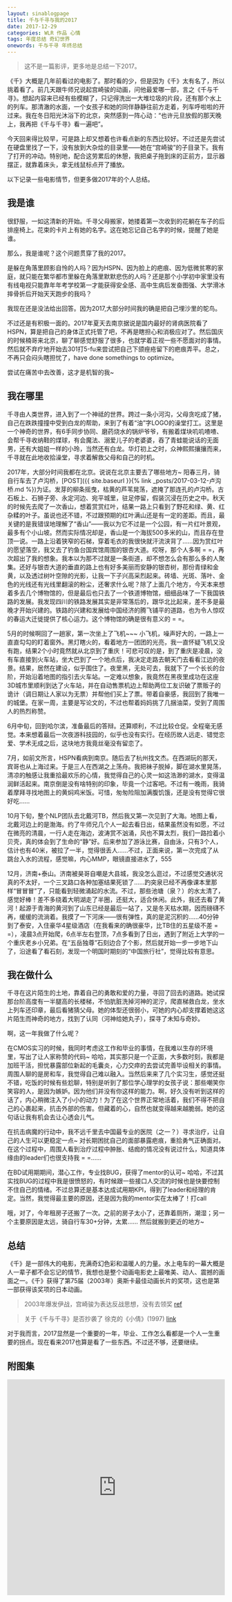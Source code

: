 ```yaml
---
layout: sinablogpage
title: 千与千寻与我的2017
date: 2017-12-29
categories: WLR 作品 心情
tags: 年度总结 奇幻世界
onewords: 千与千寻 年终总结
---
```

> 这不是一篇影评，更多地是总结一下2017。

《千》大概是几年前看过的电影了。那时看的少，但是因为《千》太有名了，所以挑着看了。前几天跟牛师兄说起宫崎骏的动画，问他最爱哪一部，言之《千与千寻》。想起内容来已经有些模糊了，只记得洗出一大堆垃圾的片段，还有那个水上的列车。那清澈的水面，一个女孩子和她的同伴静静往前方走着，列车呼啦啦的开过来。我在冬日阳光沐浴下的北京，突然感到一阵心动：“也许元旦放假的那天晚上，我再把《千与千寻》看一遍吧”。

今天回来得比较早，可是路上却又想着也许看点新的东西比较好。不过还是先尝试在硬盘里找了一下，没有放到大杂烩的目录里——她在“宫崎骏”的子目录下。我有了打开的冲动。特别地，配合这劳累后的休憩，我把桌子拖到床的正前方，显示器摆正，就靠着床头，拿无线鼠标点开了播放。

以下记录一些电影情节，但更多做2017年的个人总结。

## 我是谁

很舒服，一如这清新的开始。千寻父母搬家，她搂着第一次收到的花躺在车子的后排座椅上。花束的卡片上有她的名字。这在她忘记自己名字的时候，提醒了她是谁。

那么，我是谁呢？这个问题贯穿了我的2017。

是躲在角落里顾影自怜的人吗？因为HSPN、因为脸上的疤痕、因为低微贫寒的家庭，就只能在繁华都市里躲在角落里默默悲伤的人吗？还是那个小学初中家里没有有线电视只能靠年年考学校第一才能获得安全感、高中生病后发奋图强、大学滑冰摔骨折后开始天天跑步的我吗？

我现在还是没法给出回答。因为2017,大部分时间我的确是把自己埋沙里的鸵鸟。

不过还是有积极一面的。2017年夏天去南京据说是国内最好的肾病医院看了HSPN，算是把自己的身体正式托管了吧，不再是瞎担心和消极应对了。然后国庆的时候楠哥来北京，聊了聊感觉舒服了很多，也就学着正视一些不愿面对的事情。然后就不弃疗地开始去301打5-fu来尝试把自己下颌痤疮留下的疤痕弄平。总之，不再只会闷头瞎担忧了，have done somethings to optimize。

尝试在痛苦中去改善，这才是机智的我~

## 我在哪里

千寻由人类世界，进入到了一个神祗的世界。跨过一条小河沟，父母贪吃成了猪，自己在跌跌撞撞中受到白龙的帮助，来到了有着“油”字LOGO的澡堂打工。这里是一个神奇的世界，有6手同步协同、磨药烧水的锅炉爷爷，有搬着煤块叽叽喳喳、会帮千寻收纳鞋的煤球，有会魔法、溺爱儿子的老婆婆，吞了青蛙能说话的无面男，还有大姐姐一样的小玲，当然还有白龙。华灯初上之时，众神熙熙攘攘而来，千寻就在此地收拾澡堂，寻求着解救父母和自己的时机。

2017年，大部分时间我都在北京。说说在北京主要去了哪些地方~ 阳春三月，骑自行车去了卢沟桥，[POST]({{ site.baseurl }}{% link _posts/2017-03-12-卢沟桥.md %})为证。发芽的柳条摇曳，枯黄的芦苇晃荡，遮掩了那连孔的卢沟桥。古石板上、石狮子旁、永定河边、宛平城里，驻足停留，假装沉浸在历史之中。秋天的时候先去爬了一次香山，想着赏赏红叶，结果一路上只看到了野花和绿、黄、红杂糅的叶子。虽说也还不错，不过跟预期的红叶满山还是有一定的差距。而且，最关键的是我错误地理解了“香山”——我以为它不过是一个公园，有一片红叶景观，最多有个小山坡。然而实际情况却是，香山是一个海拔500多米的山，而且存在登顶一说。一路上沿着狭窄的石梯，穿着毛衣的我很快就汗流浃背了……因为赏红叶的愿望落空，我又去了钓鱼台国宾馆周围的银杏大道。哎呀，那个人多啊 = =，再次超出了我的想象。我本以为那不过就是一条街道，却不想怎么会有那么多的人聚集。还好与银杏大道的垂直的路上也有好多美丽而安静的银杏树，那份青绿和金黄，以及透过树叶空隙的光影，让我一下子兴高采烈起来。砖墙、光斑、落叶、金色的光线还有光线里翻滚的粉尘，还奢求什么呢？除了上面几个地方，今天本来想着多去几个博物馆的，但是最后也只去了一个铁道博物馆，细细品味了一下我国铁路的发展。我发现四川的铁路发展其实是非常落后的，跟华北比起来，差不多是最晚才开始兴建的。铁路的兴建和发展给中国经济的腾飞铺平的道路，也为令人惊叹的春运大迁徙提供了核心运力。这个博物馆的确是很有意义的 = =。

5月的时候啊回了一趟家，第一次坐上了飞机~~~ 小飞机，噪声好大的，一路上一直直勾勾的盯着窗外。黑灯瞎火的，看着地方一团团的光亮，我一直怀疑飞机又没有跑，结果2个小时竟然就从北京到了重庆！可悲可叹的是，到了重庆是凌晨，没有车直接到火车站，坐大巴到了一个地点后，我决定走路去朝天门去看看江边的夜景。结果，居然在建设，似乎围住了。夜里黑，无处可去，我就下了一个长长的台阶，开始沿着地图的指引去火车站。一定难以想象，我竟然在黑夜里成功在这座3D城市里顺利到达了火车站，并在自动售票机边上帮助两位工友识破了票贩子的诡计（调日期让人家以为无票）并帮他们买上了票。带着自豪感，我回到了我唯一的城堡。在家一周，主要是写论文的，不过也帮着妈妈挑了几捆油菜，受到了周围人的热烈称赞。

6月中旬，回到哈尔滨，准备最后的答辩。还算顺利，不过比较仓促。全程毫无感觉。本来想着最后一次夜游科技园的，似乎也没有实行。在经历故人远走、错觉恋爱、学术无成之后，这块地方我竟丝毫没有留恋了。

7月，如前文所言，HSPN看病到南京。随后去了杭州找文杰。在西湖玩的那天，宾哥也从上海过来。于是三人在西湖之上荡舟。我把袜子脱掉，脚在湖水里晃荡，清凉的触感让我重拾最欢乐的心情，我觉得自己的心灵一如这浩渺的湖水，变得温润鲜活起来。南京倒是没有啥特别的印象，毕竟一个过客吧。不过有一晚雨，我骑着摩拜寻找地图上的黄焖鸡米饭。可惜，匆匆险阻加满腹饥饿，还是没有觉得它很好吃……

10月下旬，整个NLP团队去北戴河TB，然后我又第一次见到了大海。地图上看，北戴河边上的是渤海。约了牛师兄几个人一起去看日出，结果虽然没有如愿，不过在微亮的清晨，一行人走在海边，波涛赏不汹涌，风也不算太烈，我们一路捡着小贝壳，真的体会到了生命的“静”好。后来参加了游泳比赛，自由泳，只有3个人，估计也有40米，被拉了一半，觉得很丢人……不过，正面来说，第一次完成了从跳台入水的流程，感觉嘛，内心MMP，眼镜直接进水了，555

12月，济南+泰山。济南被昊哥自嘲是大县城，我没怎么逛过，不过感觉交通状况真的不太好，一个三叉路口各种加塞结果死锁了……趵突泉已经不再像课本里那样“冒冒冒”了，只能看到轻微涌起的水流。不过，那些池塘（泉？）的水太清了，感觉好棒！差不多绕着大明湖走了半圈，还挺大，适合休闲。此外，我还去看了黄河！起源于青海的黄河到了山东已经是最后一站了，又是冬天枯水期，因而磅礴不再，缓缓的流淌着。我摸了一下河床——很有弹性，真的是泥沉积的……40分钟到了泰安，入住豪华4星级酒店（在我看来的确很豪华，比TB住的五星级不差 = =），凌晨3点开始爬，6点半左右登顶，7点多看到了日出，遇到了附近上大学的一个重庆老乡小兄弟。在“五岳独尊”石刻边合了个影，然后就开始一步一步地下山了，沿途看了看石刻，发现一个明国时期刻的“中国旅行社”，觉得比较有意思。

## 我在做什么

千寻在这片陌生的土地，靠着自己的勇敢和爱的力量，寻回了回去的道路。她试探那台阶高度有一半腿高的长楼梯，不怕肮脏洗掉河神的泥泞，爬直梯救白龙，坐水上列车还印章，最后看猪猜父母。她的体型还很弱小，可她的内心却支撑着她这这片陌生而神奇的地方，找到了认同（河神给她丸子），探寻了未知与奇妙。

啊，这一年我做了什么呢？

在CMOS实习的时候，我同时考虑这工作和毕业的事情，在我难以生存的环境里，写出了让人家称赞的代码~ 哈哈，其实那只是一个正面，大多数时刻，我都是加班干活，担忧暴露部位新起的毛囊炎，心力交瘁的去尝试完善毕设相关的事情。周围人聊的是房和车，我觉得自己难以融入。当然后来来了几个实习生，感觉还挺不错，吃饭的时候有些尬聊，特别是听到了那位学心理学的女孩子说：那些嘲笑你笑容的人，是因为嫉妒。因为他们并没有你这样的能力。啊，好久没有听到这样的话了，内心稍微注入了小小的动力！为了在这个世界正常地活着，我们不得不把自己的心裹起来，抗击外部的伤害。但藏着的心，自然也就变得越来越脆弱。她的这句话让我有机会去让心透会儿气。

在抗击病魔的行动中，我不远千里去中国最专业的医院（之一？）寻求治疗，让自己的人生可以更稳定一点~ 对长期困扰自己的面部暴露疤痕，重拾勇气正确面对。在这个过程中，周围人看到治疗过程中肿胀、结痂的情况没有说过什么，知道具体缘由的leader们也很支持我 = =……

在BD试用期期间，潜心工作，专业找BUG，获得了mentor的认可~ 哈哈，不过其实找BUG的过程中我是很愤怒的，有时候跟一些接口人交流的时候也是快要控制不住自己的情绪。不过总算还是基本达成试用期KPI，得到了leader和经理的肯定。当然，我觉得最主要的原因，还是因为我的mentor实在太棒了！打call

哦，对了，今年租房子还搬了一次。之前的房子太小了，还靠着厕所，潮湿；另一个主要原因是太远，骑自行车30+分钟，太累…… 然后就搬到更近的地方~

## 总结

《千》是一部伟大的电影，充满奇幻色彩和温暖人的力量。水上电车的一幕大概是人一辈子都不会忘记的情节，我想也是整个动画电影史上最唯美、动人、震撼的画面之一。《千》获得了第75届（2003年）奥斯卡最佳动画长片的奖项，这也是第一部获得该奖项的日本动画。

> 2003年爆发伊战，宫崎骏为表达反战思想，没有去领奖 [ref](https://zhidao.baidu.com/question/177154380538129124.html)

> 关于《千与千寻》是否抄袭了 徐克的《小倩》(1997) [link](https://www.zhihu.com/question/32758353)

对于我而言，2017显然是一个重要的一年，毕业、工作怎么看都是一个人一生重要的拐点。现在看来2017也算是看了一些东西。不过还不够，还要继续。

## 附图集

<iframe width="100%" height="500px" src="https://sway.com/s/Ns7ZnUiKYWfeuBxI/embed" frameborder="0" marginheight="0" marginwidth="0" max-width="100%" sandbox="allow-forms allow-modals allow-orientation-lock allow-popups allow-same-origin allow-scripts" scrolling="no" style="border: none; max-width: 100%; max-height: 100vh" allowfullscreen mozallowfullscreen msallowfullscreen webkitallowfullscreen />